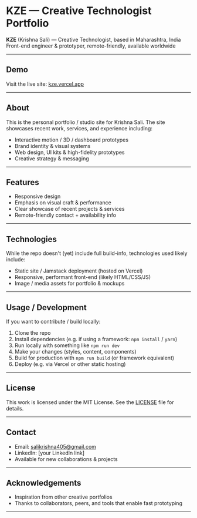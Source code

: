 # KZE — Creative Technologist Portfolio

**KZE** (Krishna Sali) — Creative Technologist, based in Maharashtra, India  
Front-end engineer & prototyper, remote-friendly, available worldwide

---

## Demo

Visit the live site: [kze.vercel.app](https://kze.vercel.app/)  

---

## About

This is the personal portfolio / studio site for Krishna Sali. The site showcases recent work, services, and experience including:

- Interactive motion / 3D / dashboard prototypes  
- Brand identity & visual systems  
- Web design, UI kits & high-fidelity prototypes  
- Creative strategy & messaging

---

## Features

- Responsive design  
- Emphasis on visual craft & performance  
- Clear showcase of recent projects & services  
- Remote-friendly contact + availability info  

---

## Technologies

While the repo doesn't (yet) include full build-info, technologies used likely include:

- Static site / Jamstack deployment (hosted on Vercel)  
- Responsive, performant front-end (likely HTML/CSS/JS)  
- Image / media assets for portfolio & mockups  

---

## Usage / Development

If you want to contribute / build locally:

1. Clone the repo  
2. Install dependencies (e.g. if using a framework: `npm install` / `yarn`)  
3. Run locally with something like `npm run dev`  
4. Make your changes (styles, content, components)  
5. Build for production with `npm run build` (or framework equivalent)  
6. Deploy (e.g. via Vercel or other static hosting)

---

## License

This work is licensed under the MIT License. See the [LICENSE](LICENSE) file for details.

---

## Contact

- Email: salikrishna405@gmail.com  
- LinkedIn: [your LinkedIn link]  
- Available for new collaborations & projects  

---

## Acknowledgements

- Inspiration from other creative portfolios  
- Thanks to collaborators, peers, and tools that enable fast prototyping  

---


